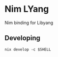 <!-- generated by README.nix -->
Nim LYang
=========

Nim binding for Libyang


Developing
----------

```
nix develop -c $SHELL
```
